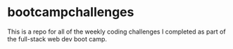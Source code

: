 # bootcampchallenges
This is a repo for all of the weekly coding challenges I completed as part of the full-stack web dev boot camp.
